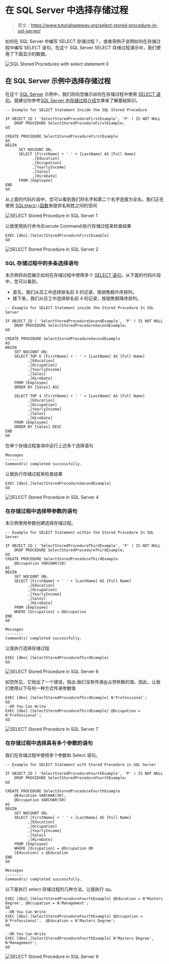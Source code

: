 # 在 SQL Server 中选择存储过程

> 原文：<https://www.tutorialgateway.org/select-stored-procedure-in-sql-server/>

如何在 SQL Server 中编写 SELECT 存储过程？。或者用例子说明如何在存储过程中编写 SELECT 语句。在这个 SQL Server SELECT 存储过程演示中，我们使用了下面显示的数据。

![SQL Stored Procedures with select statement 0](img/c8e299789c701d3aea0c5ff6bcf8ef6c.png)

## 在 SQL Server 示例中选择存储过程

在这个 [SQL Server](https://www.tutorialgateway.org/sql/) 示例中，我们将向您展示如何在存储过程中使用 [SELECT 语句](https://www.tutorialgateway.org/sql-select-statement/)。我建议你参考[SQL Server 中存储过程介绍](https://www.tutorialgateway.org/stored-procedures-in-sql/)文章来了解基础知识。

```
-- Example for SELECT Statement Inside the SQL Stored Procedure

IF OBJECT_ID ( 'SelectStoredProcedureFirstExample', 'P' ) IS NOT NULL   
    DROP PROCEDURE SelectStoredProcedureFirstExample;  
GO

CREATE PROCEDURE SelectStoredProcedureFirstExample
AS
BEGIN
      SET NOCOUNT ON;
      SELECT [FirstName] + ' ' + [LastName] AS [Full Name]
            ,[Education]
            ,[Occupation]
            ,[YearlyIncome]
            ,[Sales]
            ,[HireDate]
      FROM [Employee]
END
GO
```

从上面的代码片段中，您可以看到我们将名字和第二个名字连接为全名。我们正在使用 [SQL`SPACE()`函数](https://www.tutorialgateway.org/sql-space-function/)来提供名和姓之间的空间

![SELECT Stored Procedure in SQL Server 1](img/240a6c60437e35815b7b9adf1e43156e.png)

让我使用执行命令(Execute Command)执行存储过程来检查结果

```
EXEC [dbo].[SelectStoredProcedureFirstExample]
GO
```

![SELECT Stored Procedure in SQL Server 2](img/0e67398545efe992d48440c36f09725d.png)

### SQL 存储过程中的多条选择语句

本示例将向您展示如何在存储过程中使用多个 [SELECT 语句](https://www.tutorialgateway.org/sql-select-statement/)。从下面的代码片段中，您可以看到，

*   首先，我们从员工中选择排名前 6 的记录，按销售额升序排列。
*   接下来，我们从员工中选择排名前 4 的记录，按销售额降序排列。

```
-- Example for SELECT Statement inside the Stored Procedure In SQL Server

IF OBJECT_ID ( 'SelectStoredProcedureSecondExample', 'P' ) IS NOT NULL   
    DROP PROCEDURE SelectStoredProcedureSecondExample;  
GO

CREATE PROCEDURE SelectStoredProcedureSecondExample
AS
BEGIN
	SET NOCOUNT ON;
	SELECT TOP 6 [FirstName] + ' ' + [LastName] AS [Full Name]
          ,[Education]
          ,[Occupation]
          ,[YearlyIncome]
          ,[Sales]
          ,[HireDate]
	FROM [Employee]
	ORDER BY [Sales] ASC

	SELECT TOP 4 [FirstName] + ' ' + [LastName] AS [Full Name]
          ,[Education]
          ,[Occupation]
          ,[YearlyIncome]
          ,[Sales]
          ,[HireDate]
	FROM [Employee]
	ORDER BY [Sales] DESC
END
GO
```

在单个存储过程查询中运行上述多个选择语句

```
Messages
--------
Command(s) completed successfully.
```

让我执行存储过程来检查结果

```
EXEC [dbo].[SelectStoredProcedureSecondExample]
GO
```

![SELECT Stored Procedure in SQL Server 4](img/84f5cb2d7c3039c4ba0f3b92ab22ee98.png)

### 在存储过程中选择带参数的语句

本示例使用参数创建选择存储过程。

```
-- Example for SELECT Statement within the Stored Procedure In SQL Server

IF OBJECT_ID ( 'SelectStoredProcedureThirdExample', 'P' ) IS NOT NULL   
    DROP PROCEDURE SelectStoredProcedureThirdExample;  
GO
CREATE PROCEDURE SelectStoredProcedureThirdExample
	@Occupation VARCHAR(50)
AS
BEGIN
	SET NOCOUNT ON;
	SELECT [FirstName] + ' ' + [LastName] AS [Full Name]
          ,[Education]
          ,[Occupation]
          ,[YearlyIncome]
          ,[Sales]
          ,[HireDate]
	FROM [Employee]
	WHERE [Occupation] = @Occupation
END
GO
```

```
Messages
--------
Command(s) completed successfully.
```

让我执行选择存储过程

```
EXEC [dbo].[SelectStoredProcedureThirdExample]
GO
```

![SELECT Stored Procedure in SQL Server 6](img/3f4b5d9abc6cc2f12ef7d52908f3d1d2.png)

如您所见，它抛出了一个错误，指出:我们没有传递@占领参数的值。因此，让我们使用以下任何一种方式传递参数值

```
EXEC [dbo].[SelectStoredProcedureThirdExample] N'Professional';
GO
--OR You Can Write
EXEC [dbo].[SelectStoredProcedureThirdExample] @Occupation = N'Professional';
GO
```

![SELECT Stored Procedure in SQL Server 7](img/774b2a437d586d7aa26f803998639190.png)

### 在存储过程中选择具有多个参数的语句

我们在存储过程中使用多个参数和 Select 语句。

```
-- Example for SELECT Statement with Stored Procedure in SQL Server

IF OBJECT_ID ( 'SelectStoredProcedureFourthExample', 'P' ) IS NOT NULL   
    DROP PROCEDURE SelectStoredProcedureFourthExample;  
GO

CREATE PROCEDURE SelectStoredProcedureFourthExample
	@Education VARCHAR(50),
	@Occupation VARCHAR(50)
AS
BEGIN
	SET NOCOUNT ON;
	SELECT [FirstName] + ' ' + [LastName] AS [Full Name]
          ,[Education]
          ,[Occupation]
          ,[YearlyIncome]
          ,[Sales]
          ,[HireDate]
	FROM [Employee]
	WHERE [Occupation] = @Occupation OR
	[Education] = @Education
END
GO
```

```
Messages
--------
Command(s) completed successfully.
```

以下是执行 select 存储过程的几种方法。让我执行 sp。

```
EXEC [dbo].[SelectStoredProcedureFourthExample] @Education = N'Masters Degree', @Occupation = N'Management';
GO
--OR You Can Write
EXEC [dbo].[SelectStoredProcedureFourthExample] @Occupation = N'Professional',  @Education = N'Masters Degree';
GO

--OR You Can Write
EXEC [dbo].[SelectStoredProcedureFourthExample] N'Masters Degree', N'Management';
GO
```

![SELECT Stored Procedure in SQL Server 9](img/cbeaec27de8777718a60656589e3d8a2.png)